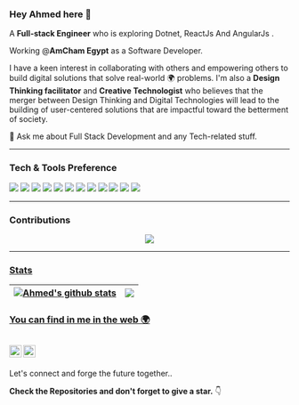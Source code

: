### Hey Ahmed here 👋

A **Full-stack Engineer** who is exploring Dotnet, ReactJs And AngularJs .

Working @**AmCham Egypt** as a Software Developer.

I have a keen interest in collaborating with others and empowering others to build digital solutions that solve real-world 🌍 problems. I'm also a **Design Thinking facilitator** and **Creative Technologist** who believes that the merger between Design Thinking and Digital Technologies will lead to the building of user-centered solutions that are impactful toward the betterment of society.

 💬 Ask me about Full Stack Development and any Tech-related stuff.

---


### Tech & Tools Preference

<img src = "https://img.shields.io/badge/-HTML5-E34F26?style=flat&logo=html5&logoColor=white"> <img src="https://img.shields.io/badge/-Sass-cc6699?style=flat&logo=sass&logoColor=ffffff">
<img src = "https://img.shields.io/badge/-CSS3-1572B6?style=flat&logo=css3&logoColor=white">
<img src="https://img.shields.io/badge/-Bootstrap-563D7C?style=flat&logo=bootstrap&logoColor=white">
<img src="https://img.shields.io/badge/-JavaScript-eed718?style=flat&logo=javascript&logoColor=ffffff">
<img src="https://img.shields.io/badge/-React-000000?style=flat&logo=react&logoColor=00c8ff">
<img src="https://img.shields.io/badge/-AngularJs-4DB33D?style=flat&logo=angular&logoColor=fff&color=a6120d">
<img src="https://img.shields.io/badge/-C%23-659ad3?style=flat&logo=C-SHARP&logoColor=ffffff"> 
<img src="https://img.shields.io/badge/-DotnetCore-659ad3?style=flat&logo=Dotnet&logoColor=ffffff"> 
<img src="http://img.shields.io/badge/-Git-F1502F?style=flat&logo=git&logoColor=FFFFFF">
<img src="http://img.shields.io/badge/-Github-000000?style=flat&logo=github&logoColor=FFFFFF">
<img src="http://img.shields.io/badge/-VS%20Code-007ACC?style=flat&logo=visual%20studio%20code&logoColor=white">

---
### Contributions
<div align="center">
  <a href="https://git.io/streak-stats">
  <img align="center" src="https://github-readme-streak-stats.herokuapp.com?user=asayedio&theme=tokyonight_duo&hide_border=true&date_format=M%20j%5B%2C%20Y%5D" />
  
</div>
  
---
### Stats
 
 | <a href="https://github.com/anuraghazra/github-readme-stats"><img align="center" src="https://github-readme-stats.vercel.app/api?username=asayedio&theme=github-dark-blue&hide_border=true&count_private=true&show_icons=true" alt="Ahmed's github stats" /></a> | <a href="https://github.com/anuraghazra/github-readme-stats"><img align="center" src="https://github-readme-stats.vercel.app/api/top-langs/?username=asayedio&theme=github-dark-blue&hide_border=true&hide=CMake,C&layout=compact" /></a> |
| ------------- | ------------- |

### You can find in me in the web 🌍
[<img align="left" alt="asayedio | Twitter" width="22px" src="https://cdn.jsdelivr.net/npm/simple-icons@v3/icons/twitter.svg" />][twitter]
[<img align="left" alt="asayedio | LinkedIn" width="22px" src="https://cdn.jsdelivr.net/npm/simple-icons@v3/icons/linkedin.svg" />][linkedin]
<br/>
---

Let's connect and forge the future together..

**Check the Repositories and don't forget to give a star.** 👇

[twitter]: https://twitter.com/asayedio
[linkedin]: https://www.linkedin.com/in/asayedio/

